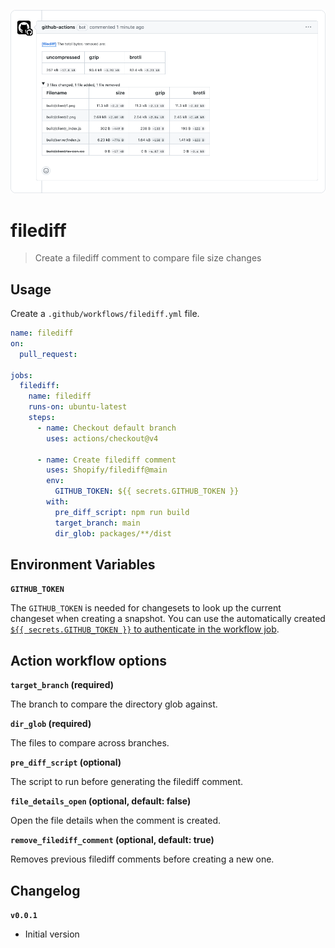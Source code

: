 <p align="center">
  <img src="https://github.com/Shopify/filediff/blob/main/example.png" alt="A screenshot of the filediff comment" width="688px">
</p>

# filediff

> Create a filediff comment to compare file size changes

## Usage

Create a `.github/workflows/filediff.yml` file.

```yml
name: filediff
on:
  pull_request:

jobs:
  filediff:
    name: filediff
    runs-on: ubuntu-latest
    steps:
      - name: Checkout default branch
        uses: actions/checkout@v4

      - name: Create filediff comment
        uses: Shopify/filediff@main
        env:
          GITHUB_TOKEN: ${{ secrets.GITHUB_TOKEN }}
        with:
          pre_diff_script: npm run build
          target_branch: main
          dir_glob: packages/**/dist
```

## Environment Variables

**`GITHUB_TOKEN`**

The `GITHUB_TOKEN` is needed for changesets to look up the current changeset when creating a snapshot. You can use the automatically created [`${{ secrets.GITHUB_TOKEN }}` to authenticate in the workflow job](https://docs.github.com/en/actions/security-guides/automatic-token-authentication#about-the-github_token-secret).

## Action workflow options

**`target_branch` (required)**

The branch to compare the directory glob against.

**`dir_glob` (required)**

The files to compare across branches.

**`pre_diff_script` (optional)**

The script to run before generating the filediff comment.

**`file_details_open` (optional, default: false)**

Open the file details when the comment is created.

**`remove_filediff_comment` (optional, default: true)**

Removes previous filediff comments before creating a new one.

## Changelog

**`v0.0.1`**

- Initial version
